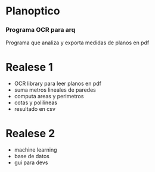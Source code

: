 # Planoptico

### Programa OCR para arq

Programa que analiza y exporta medidas de planos en pdf

# Realese 1
* OCR library para leer planos en pdf
* suma metros lineales de paredes
* computa areas y perimetros
* cotas y polilineas
* resultado en csv

# Realese 2
* machine learning
* base de datos
* gui para devs

